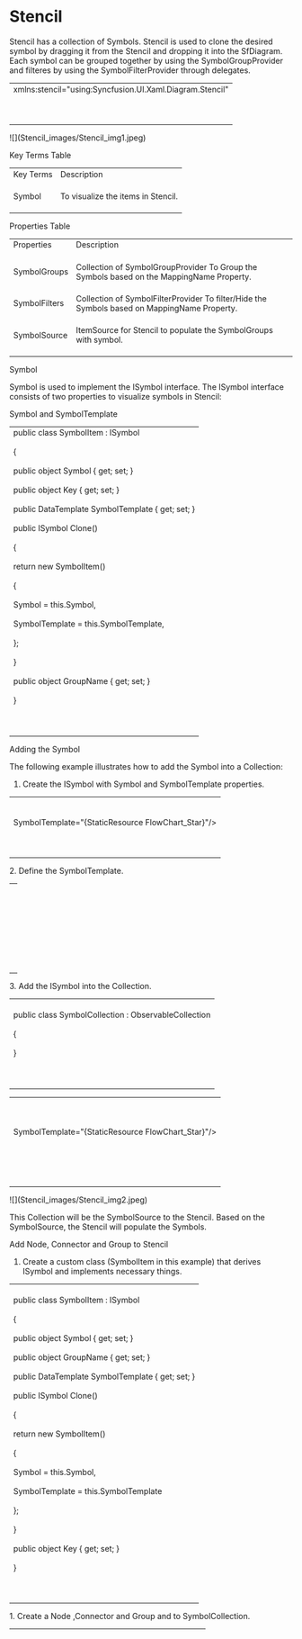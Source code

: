 # Stencil

Stencil has a collection of Symbols. Stencil is used to clone the desired symbol by dragging it from the Stencil and dropping it into the SfDiagram. Each symbol can be grouped together by using the SymbolGroupProvider and filteres by using the SymbolFilterProvider through delegates.

<table>
<tr>
<td>
xmlns:stencil="using:Syncfusion.UI.Xaml.Diagram.Stencil"<br/><br/><br/><br/></td></tr>
</table>
![](Stencil_images/Stencil_img1.jpeg)


Key Terms Table

<table>
<tr>
<td>
Key Terms<br/><br/></td><td>
Description<br/><br/></td></tr>
<tr>
<td>
Symbol<br/><br/></td><td>
To visualize the items in Stencil.<br/><br/></td></tr>
</table>
Properties Table

<table>
<tr>
<td>
Properties<br/><br/></td><td>
Description<br/><br/></td></tr>
<tr>
<td>
SymbolGroups<br/><br/></td><td>
Collection of SymbolGroupProvider To Group the Symbols based on the MappingName Property.<br/><br/></td></tr>
<tr>
<td>
SymbolFilters<br/><br/></td><td>
Collection of SymbolFilterProvider To filter/Hide the Symbols based on MappingName Property.<br/><br/></td></tr>
<tr>
<td>
SymbolSource<br/><br/></td><td>
ItemSource for Stencil to populate the SymbolGroups with symbol.<br/><br/></td></tr>
</table>
Symbol

Symbol is used to implement the ISymbol interface. The ISymbol interface consists of two properties to visualize symbols in Stencil:

Symbol and SymbolTemplate

<table>
<tr>
<td>
public class SymbolItem : ISymbol<br/><br/>{<br/><br/>public object Symbol { get; set; }<br/><br/>public object Key { get; set; }<br/><br/>public DataTemplate SymbolTemplate { get; set; }<br/><br/>public ISymbol Clone()<br/><br/>{<br/><br/>return new SymbolItem()<br/><br/>{<br/><br/>Symbol = this.Symbol,<br/><br/>SymbolTemplate = this.SymbolTemplate,<br/><br/>};<br/><br/>}<br/><br/>public object GroupName { get; set; }<br/><br/>}<br/><br/><br/><br/></td></tr>
</table>
Adding the Symbol

The following example illustrates how to add the Symbol into a Collection:

1. Create the ISymbol with Symbol and SymbolTemplate properties.
<table>
<tr>
<td>
<br/><local:SymbolItem GroupName="Flow Chart" Symbol="FlowChart_Star" <br/><br/>SymbolTemplate="{StaticResource FlowChart_Star}"/><br/><br/><br/><br/></td></tr>
</table>
2. Define the SymbolTemplate.
<table>
<tr>
<td>
<br/><DataTemplate x:Key="FlowChart_Star"><br/><br/><Path Style="{StaticResource SymbolStyle}" Data="M 9,2 11,7 17,7 12,10 14,15 9,12   <br/><br/>4,15 6,10 1,7 7,7 Z" Stretch="Fill"/><br/><br/></DataTemplate><br/><br/><br/><br/></td></tr>
</table>
3. Add the ISymbol into the Collection.
<table>
<tr>
<td>
<br/>public class SymbolCollection : ObservableCollection<ISymbol><br/><br/>{<br/><br/>}<br/><br/><br/><br/></td></tr>
</table>
<table>
<tr>
<td>
<local:SymbolCollection x:Key="symbolcollection"><br/><br/><local:SymbolItem GroupName="Flow Chart" Symbol="FlowChart_Star" <br/><br/>SymbolTemplate="{StaticResource FlowChart_Star}"/><br/><br/></local:SymbolCollection><br/><br/><br/><br/></td></tr>
</table>
![](Stencil_images/Stencil_img2.jpeg)


This Collection will be the SymbolSource to the Stencil. Based on the SymbolSource, the Stencil will populate the Symbols.

Add Node, Connector and Group to Stencil

1. Create a custom class (SymbolItem in this example) that derives ISymbol and implements necessary things.
<table>
<tr>
<td>
<br/>public class SymbolItem : ISymbol<br/><br/>{<br/><br/>public object Symbol { get; set; }<br/><br/>public object GroupName { get; set; }<br/><br/>public DataTemplate SymbolTemplate { get; set; }<br/><br/>public ISymbol Clone()<br/><br/>{<br/><br/>return new SymbolItem()<br/><br/>{<br/><br/>Symbol = this.Symbol,<br/><br/>SymbolTemplate = this.SymbolTemplate<br/><br/>};<br/><br/>}<br/><br/>public object Key { get; set; }<br/><br/>}<br/><br/><br/><br/></td></tr>
</table>
1. Create a Node ,Connector and Group and to SymbolCollection.
<table>
<tr>
<td>
<br/><!--Collection of Symbols--><br/><br/><sync:SymbolCollection><br/><br/><!--ISymbol--><br/><br/><local:SymbolItem GroupName="Nodes"><br/><br/><local:SymbolItem.Symbol><br/><br/><!--NodeViewModel--><br/><br/><sync:NodeViewModel UnitHeight="50" UnitWidth="50" OffsetX="200" OffsetY="200" ShapeStyle="{StaticResource nodestyle}"><br/><br/><sync:NodeViewModel.Shape><br/><br/><RectangleGeometry Rect="10,10,10,10"></RectangleGeometry><br/><br/></sync:NodeViewModel.Shape><br/><br/></sync:NodeViewModel><br/><br/></local:SymbolItem.Symbol><br/><br/></local:SymbolItem><br/><br/><local:SymbolItem GroupName="Connectors"><br/><br/><local:SymbolItem.Symbol><br/><br/><!--ConnectorViewModel--><br/><br/><sync:ConnectorViewModel ConnectorGeometryStyle="{StaticResource connectorstyle}" SourcePoint="100,100" TargetPoint="200,200"/><br/><br/></local:SymbolItem.Symbol><br/><br/></local:SymbolItem><br/><br/><local:SymbolItem GroupName="Groups"><br/><br/><local:SymbolItem.Symbol><br/><br/><!--GroupViewModel--><br/><br/><sync:GroupViewModel><br/><br/><!--GroupViewModel.Nodes--><br/><br/><sync:GroupViewModel.Nodes><br/><br/><sync:NodeCollection><br/><br/><sync:NodeViewModel UnitHeight="50" UnitWidth="50" OffsetX="300" OffsetY="300" ShapeStyle="{StaticResource nodestyle}"><br/><br/><sync:NodeViewModel.Shape><br/><br/><EllipseGeometry RadiusX="10" RadiusY="10"/><br/><br/></sync:NodeViewModel.Shape><br/><br/></sync:NodeViewModel><br/><br/></sync:NodeCollection><br/><br/></sync:GroupViewModel.Nodes><br/><br/><!--GroupViewModel.Connectors--><br/><br/><sync:GroupViewModel.Connectors><br/><br/><sync:ConnectorCollection><br/><br/><sync:ConnectorViewModel ConnectorGeometryStyle="{StaticResource connectorstyle}"<br/><br/>SourcePoint="100,100" TargetPoint="200,200"/><br/><br/></sync:ConnectorCollection><br/><br/></sync:GroupViewModel.Connectors><br/><br/></sync:GroupViewModel><br/><br/></local:SymbolItem.Symbol><br/><br/></local:SymbolItem><br/><br/></sync:SymbolCollection><br/><br/></td></tr>
</table>
2. Add SymbolCollection to SymbolSource of Stencil.
<table>
<tr>
<td>
<br/><stencil:Stencil x:Name="stencil" ExpandMode="All"><br/><br/><stencil:Stencil.SymbolSource><br/><br/><!--Collection of Symbols--><br/><br/><sync:SymbolCollection><br/><br/><!—from Step2--><br/><br/></sync:SymbolCollection><br/><br/></stencil:Stencil.SymbolSource><br/><br/><!--SymbolGroup--><br/><br/><stencil:Stencil.SymbolGroups><br/><br/><stencil:SymbolGroups><br/><br/><!--To Map Symbols based on GroupName--><br/><br/><stencil:SymbolGroupProvider MappingName="GroupName"/><br/><br/></stencil:SymbolGroups><br/><br/></stencil:Stencil.SymbolGroups><br/><br/></stencil:Stencil><br/><br/></td></tr>
</table>
![](Stencil_images/Stencil_img3.jpeg)


SymbolGroup

SymbolGroup is used group the Symbols in Stencil. The SymbolGroupProvider groups the symbols based on the MappingName property.

The following code example illustrates how to create a stencil.

<table>
<tr>
<td>
<stencil:Stencil x:Name="stencil" SymbolSource="{StaticResource symbolcollection}"><br/><br/><stencil:Stencil.SymbolGroups><br/><br/><stencil:SymbolGroups><br/><br/><stencil:SymbolGroupProvider MappingName="GroupName"/><br/><br/></stencil:SymbolGroups><br/><br/></stencil:Stencil.SymbolGroups><br/><br/></stencil:Stencil><br/><br/><br/><br/></td></tr>
</table>
SymbolFilter 

This is used to filter the SymbolGroups in Stencil. SymbolFilterProvider is used for filtering the SymbolGroup by using Delegate. The desired Group can be displayed by using the SelectedFilter property.

The following code example shows how to define the SymbolFilter.

<table>
<tr>
<td>
<stencil:Stencil.SymbolFilters><br/><br/><stencil:SymbolFilters><br/><br/><stencil:SymbolFilterProvider><br/><br/></stencil:SymbolFilterProvider><br/><br/></stencil:SymbolFilters><br/><br/></stencil:Stencil.SymbolFilters><br/><br/><br/><br/></td></tr>
</table>
The following code example shows how to define the SelectedFilter.

<table>
<tr>
<td>
stencil.SelectedFilter = new SymbolFilterProvider() { Filter = Filter, Content = "Test" };<br/><br/><br/><br/></td></tr>
</table>
The following code example shows how to use Delegate for SymbolFilter.

<table>
<tr>
<td>
private bool Filter(SymbolFilterProvider sender, ISymbol symbol)<br/><br/>{<br/><br/>if((symbol as SymbolItem).GroupName=="Flow Chart")<br/><br/>{<br/><br/>return true;<br/><br/>}<br/><br/>else<br/><br/>{<br/><br/>return false;<br/><br/>}<br/><br/>}<br/><br/><br/><br/></td></tr>
</table>
Symbol

Symbol is used to implement the ISymbol interface. The ISymbol interface consists of two properties to visualize symbols in the Stencil.

<table>
<tr>
<td>
Property<br/><br/></td><td>
Description<br/><br/></td></tr>
<tr>
<td>
Symbol<br/><br/></td><td>
Symbol accepts any object<br/><br/></td></tr>
<tr>
<td>
SymbolTemplate<br/><br/></td><td>
DataTemplate to visualize the symbol in Stencil<br/><br/></td></tr>
</table>


Preview for Drag and Drop

SfDiagram provides preview support for Stencil. When you drag an item from Stencil to Diagram, a preview of the dragged item will be displayed. You can enable or disable the preview support. You can also customize the preview.

Use Case Scenario

This feature displays a preview of the item you drag from Stencil, enabling you to identify the item you are dragging from the Stencil to the SfDiagram control. It also it gives a preview of the size and appearance of the item before it is dropped.

Enabling preview

To enable preview for the dragged item from Stencil, set the Constraints property of Stencil to ShowPreview. To disable preview, remove ShowPreview from Constraints property. By default, preview for drag and drop is enabled.

The following code example illustrates how to enable preview support.

<table>
<tr>
<td>
//Enables the drag and drop preview.<br/><br/>stencil.Constraints = stencil.Constraints | StencilConstraints.ShowPreview;<br/><br/>//Disables the drag and drop preview.<br/><br/>stencil.Constraints = stencil.Constraints & ~StencilConstraints.ShowPreview;<br/><br/><br/><br/></td></tr>
</table>
Here, Stencil is an instance of Stencil.

![](Stencil_images/Stencil_img4.jpeg)


Customization of Preview for Drag and Drop

You can customize the preview content by overriding the PrepareDragDropPreview method of the Stencil feature. The following code example illustrates how to customize preview content.

<table>
<tr>
<td>
public class CustomStencil : Stencil<br/><br/>{<br/><br/>protected override void PrepareDragDropPreview()<br/><br/>{<br/><br/>this.SymbolPreview = new ContentPresenter()<br/><br/>{<br/><br/>Content = new Rectangle()<br/><br/>{<br/><br/>Width = 50,<br/><br/>Height = 50,<br/><br/>Fill = new SolidColorBrush(Colors.SteelBlue)<br/><br/>}<br/><br/>};<br/><br/>}<br/><br/>}<br/><br/><br/><br/></td></tr>
</table>
SymbolGroups

The SymbolGroupProvider groups the symbols into SymbolGroup based on the MappingName property.

<table>
<tr>
<td>
Name<br/><br/></td><td>
Description<br/><br/></td></tr>
<tr>
<td>
MappingName<br/><br/></td><td>
Used to group the symbols by mapping this property to the custom property of Symbols.<br/><br/></td></tr>
</table>
The following code example illustrates how to create a SymbolGroup.

<table>
<tr>
<td>
<stencil:Stencil x:Name="stencil" SymbolSource="{StaticResource symbolcollection}"><br/><br/><stencil:Stencil.SymbolGroups><br/><br/><stencil:SymbolGroups><br/><br/><stencil:SymbolGroupProvider MappingName="GroupName"/><br/><br/></stencil:SymbolGroups><br/><br/></stencil:Stencil.SymbolGroups><br/><br/></stencil:Stencil><br/><br/><br/><br/></td></tr>
</table>
Expand or Collapse SymbolGroup

Expand and Collapse can be performed on SymbolGroup (updating the Visibility of the Symbols) based on the ExpandMode property. It includes the following options. The default option is One.

<table>
<tr>
<td>
S.No<br/><br/></td><td>
Expand Mode<br/><br/></td><td>
Description<br/><br/></td></tr>
<tr>
<td>
1.<br/><br/></td><td>
One <br/><br/></td><td>
Always one SymbolGroup is in expanded state.<br/><br/></td></tr>
<tr>
<td>
2.<br/><br/></td><td>
OneOrMore<br/><br/></td><td>
At least one SymbolGroup is in expanded state.<br/><br/></td></tr>
<tr>
<td>
3.<br/><br/></td><td>
ZeroOrOne<br/><br/></td><td>
Not more than a single SymbolGroup is in expanded state. All ‘SymbolGroup’ can be in collapsed state.<br/><br/></td></tr>
<tr>
<td>
4<br/><br/></td><td>
ZeroOrMore<br/><br/></td><td>
Any number of SymbolGroup can be in the expanded state. All ‘SymbolGroup’ can be in collapsed state.<br/><br/></td></tr>
<tr>
<td>
5.<br/><br/></td><td>
All<br/><br/></td><td>
All the SymbolGroup is in expanded state.<br/><br/></td></tr>
</table>
SymbolFilters

SymboFilterProvider is used to filter or hide the symbols by using delegates. SymbolFilters are the collection of SymbolFilterProvider.

The following code example shows how to create and add the SymbolFilter. Based on the return Boolean value of the SymbolFilter delegate, the corresponding item is reoved from Stencil. When a SymbolGroup does not have any Symbols, the corresponding SymbolGroup is also removed.

<table>
<tr>
<td>
private void CreateFilters()<br/><br/>{<br/><br/>stencil.SymbolFilters = new SymbolFilters();<br/><br/>SymbolFilterProvider allFilter = new SymbolFilterProvider<br/><br/>{<br/><br/>Content = "All",<br/><br/>Filter = SymbolFilter<br/><br/>};<br/><br/>SymbolFilterProvider kitchenFilter = new SymbolFilterProvider<br/><br/>{<br/><br/>Content = "Kitchen",<br/><br/>Filter = SymbolFilter<br/><br/>};<br/><br/>stencil.SymbolFilters.Add(addFilter);<br/><br/>stencil.SymbolFilters.Add(kitchenFilter);<br/><br/>}<br/><br/>// sender: used to get the selected SymbolFilters<br/><br/>private bool SymbolFilter(SymbolFilterProvider sender, ISymbol symbol)<br/><br/>{<br/><br/>if (sender.Content.ToString() == "All")<br/><br/>{<br/><br/>return true;<br/><br/>}<br/><br/>if ((symbol as SymbolItem).GroupName == sender.Content.ToString())<br/><br/>{<br/><br/>return true;<br/><br/>}<br/><br/>return false;<br/><br/>}<br/><br/><br/><br/></td></tr>
</table>
SelectedFilter

There can be multiple SymbolFilters, but only one filter can be selected at a time. These SymbolFilters are visually represented in a combo box. When the selected item is changed in the combo box, SelectedFilter is updated accordingly.

![](Stencil_images/Stencil_img5.jpeg)


